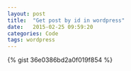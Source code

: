 ```yaml
---
layout: post
title:  "Get post by id in wordpress"
date:   2015-02-25 09:59:20
categories: Code
tags: wordpress
---
```

{% gist 36e0386bd2a0f019f854 %}
